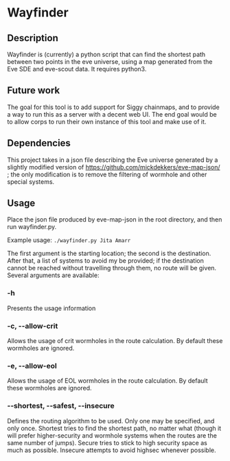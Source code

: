 # Wayfinder

## Description
Wayfinder is (currently) a python script that can find the shortest path between two points in the eve universe, using a map generated from the Eve SDE and eve-scout data.  It requires python3.

## Future work
The goal for this tool is to add support for Siggy chainmaps, and to provide a way to run this as a server with a decent web UI. The end goal would be to allow corps to run their own instance of this tool and make use of it.

## Dependencies
This project takes in a json file describing the Eve universe generated by a slightly modified version of https://github.com/mickdekkers/eve-map-json/ ; the only modification is to remove the filtering of wormhole and other special systems.

## Usage
Place the json file produced by eve-map-json in the root directory, and then run wayfinder.py.

Example usage:
`./wayfinder.py Jita Amarr`

The first argument is the starting location; the second is the destination. After that, a list of systems to avoid my be provided; if the destination cannot be reached without travelling through them, no route will be given.  Several arguments are available:

### -h
Presents the usage information

### -c, --allow-crit
Allows the usage of crit wormholes in the route calculation. By default these wormholes are ignored.

### -e, --allow-eol
Allows the usage of EOL wormholes in the route calculation. By default these wormholes are ignored.

### --shortest, --safest, --insecure
Defines the routing algorithm to be used. Only one may be specified, and only once. Shortest tries to find the shortest path, no matter what (though it will prefer higher-security and wormhole systems when the routes are the same number of jumps). Secure tries to stick to high security space as much as possible. Insecure attempts to avoid highsec whenever possible.